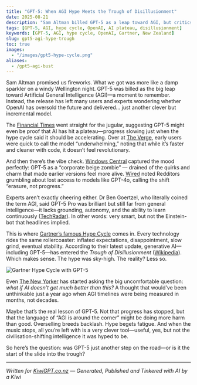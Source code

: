 ```yaml
---
title: "GPT-5: When AGI Hype Meets the Trough of Disillusionment"
date: 2025-08-21
description: "Sam Altman billed GPT-5 as a leap toward AGI, but critics say it marks AI entering Gartner’s Trough of Disillusionment."
tags: [GPT-5, AGI, hype cycle, OpenAI, AI plateau, disillusionment]
keywords: [GPT-5, AGI, hype cycle, OpenAI, Gartner, New Zealand]
slug: gpt5-agi-hype-trough
toc: true
images:
  - "/images/gpt5-hype-cycle.png"
aliases:
  - /gpt5-agi-bust
---
```


Sam Altman promised us fireworks. What we got was more like a damp sparkler on a windy Wellington night. GPT-5 was billed as the big leap toward Artificial General Intelligence (AGI)—a moment to remember. Instead, the release has left many users and experts wondering whether OpenAI has oversold the future and delivered… just another clever but incremental model.

The [Financial Times](https://www.ft.com/content/d01290c9-cc92-4c1f-bd70-ac332cd40f94?utm_source=chatgpt.com) went straight for the jugular, suggesting GPT-5 might even be proof that AI has hit a plateau—progress slowing just when the hype cycle said it should be accelerating. Over at [The Verge](https://www.theverge.com/openai/759755/gpt-5-failed-the-hype-test-sam-altman-openai?utm_source=chatgpt.com), early users were quick to call the model “underwhelming,” noting that while it’s faster and cleaner with code, it doesn’t feel revolutionary.

And then there’s the vibe check. [Windows Central](https://www.windowscentral.com/artificial-intelligence/openai-chatgpt/did-sam-altman-oversell-gpt-5-openai-faces-backlash-for-ruining-chatgpt-turning-it-into-a-corporate-beige-zombie?utm_source=chatgpt.com) captured the mood perfectly: GPT-5 as a “corporate beige zombie” — drained of the quirks and charm that made earlier versions feel more alive. [Wired](https://www.wired.com/story/openai-gpt-5-backlash-sam-altman/?utm_source=chatgpt.com) noted Redditors grumbling about lost access to models like GPT-4o, calling the shift “erasure, not progress.”

Experts aren’t exactly cheering either. Dr Ben Goertzel, who literally coined the term AGI, said GPT-5 Pro was brilliant but still far from general intelligence—it lacks grounding, autonomy, and the ability to learn continuously ([TechRadar](https://www.techradar.com/ai-platforms-assistants/chatgpt/gpt-5-pro-is-brilliant-but-its-still-nowhere-near-real-agi-says-one-of-the-professors-who-coined-the-term?utm_source=chatgpt.com)). In other words: very smart, but not the Einstein-bot that headlines implied.

This is where [Gartner’s famous Hype Cycle](https://www.gartner.com/en/articles/hype-cycle-for-artificial-intelligence?utm_source=chatgpt.com) comes in. Every technology rides the same rollercoaster: inflated expectations, disappointment, slow grind, eventual stability. According to their latest update, generative AI—including GPT-5—has entered the *Trough of Disillusionment* ([Wikipedia](https://en.wikipedia.org/wiki/Gartner_hype_cycle?utm_source=chatgpt.com)). Which makes sense. The hype was sky-high. The reality? Less so.

![Gartner Hype Cycle with GPT-5](../images/gpt5-hype-cycle.png)

Even [The New Yorker](https://www.newyorker.com/culture/open-questions/what-if-ai-doesnt-get-much-better-than-this?utm_source=chatgpt.com) has started asking the big uncomfortable question: *what if AI doesn’t get much better than this?* A thought that would’ve been unthinkable just a year ago when AGI timelines were being measured in months, not decades.

Maybe that’s the real lesson of GPT-5. Not that progress has stopped, but that the language of “AGI is around the corner” might be doing more harm than good. Overselling breeds backlash. Hype begets fatigue. And when the music stops, all you’re left with is a very clever tool—useful, yes, but not the civilisation-shifting intelligence it was hyped to be.

So here’s the question: was GPT-5 just another step on the road—or is it the start of the slide into the trough?

---

*Written for [KiwiGPT.co.nz](https://kiwigpt.co.nz) — Generated, Published and Tinkered with AI by a Kiwi*